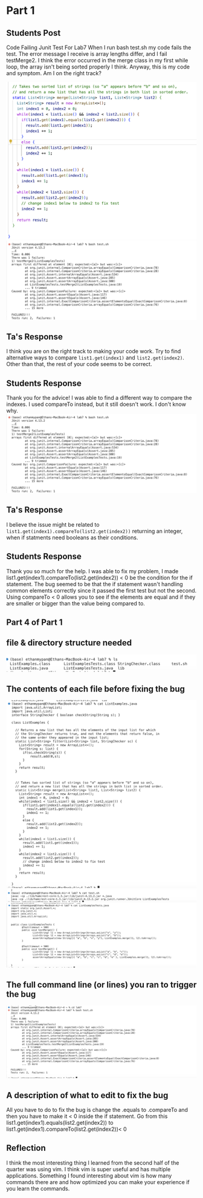 # Part 1
## Students Post
Code Failing Junit Test For Lab7
When I run bash test.sh my code fails the test. The error message I receive is array lengths differ, and I fail testMerge2. I think the error occurred in the merge class in my first while loop, the array isn't being sorted properly I think. Anyway, this is my code and symptom. Am I on the right track?


![Image](lab5StudentsCodeWithErrror.png)
![Image](lab5StudentsTerminal.png)

## Ta's Response
I think you are on the right track to making your code work. Try to find alternative ways to compare ```list1.get(index1)``` and ```list2.get(index2)```. Other than that, the rest of your code seems to be correct.

## Students Response
Thank you for the advice! I was able to find a different way to compare the indexes. I used compareTo instead, but it still doesn't work. I don't know why.
![Image](lab5StudentsTerminal.png)

## Ta's Response
I believe the issue might be related to ```list1.get(index1).compareTo(list2.get(index2))``` returning an integer, when if statments need booleans as their conditions.

## Students Response
Thank you so much for the help. I was able to fix my problem, I made list1.get(index1).compareTo(list2.get(index2)) < 0 be the condition for the if statement. The bug seemed to be that the if statement wasn't handling common elements correctly since it passed the first test but not the second. Using compareTo < 0 allows you to see if the elements are equal and if they are smaller or bigger than the value being compared to.

## Part 4 of Part 1
## file & directory structure needed

![Image](filesAndDirectoryStruct.png)
## The contents of each file before fixing the bug

![Image](listExampleCat.png)
![Image](bashTestFile.png)
![Image](junitTest.png)
## The full command line (or lines) you ran to trigger the bug

![Image](commandToTriggerBugs.png)

## A description of what to edit to fix the bug

All you have to do to fix the bug is change the .equals to .compareTo and then you have to make it < 0 inside the if statement. Go from this list1.get(index1).equals(list2.get(index2)) to list1.get(index1).compareTo(list2.get(index2))< 0

## Reflection
I think the most interesting thing I learned from the second half of the quarter was using vim. I think vim is super useful and has multiple applications. Something I found interesting about vim is how many commands there are and how optimized you can make your experience if you learn the commands.
